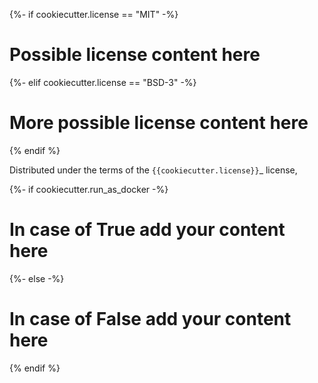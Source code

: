 {%- if cookiecutter.license == "MIT" -%}
# Possible license content here

{%- elif cookiecutter.license == "BSD-3" -%}
# More possible license content here

{% endif %}


Distributed under the terms of the `{{cookiecutter.license}}`_ license,


{%- if cookiecutter.run_as_docker -%}
# In case of True add your content here

{%- else -%}
# In case of False add your content here

{% endif %}
